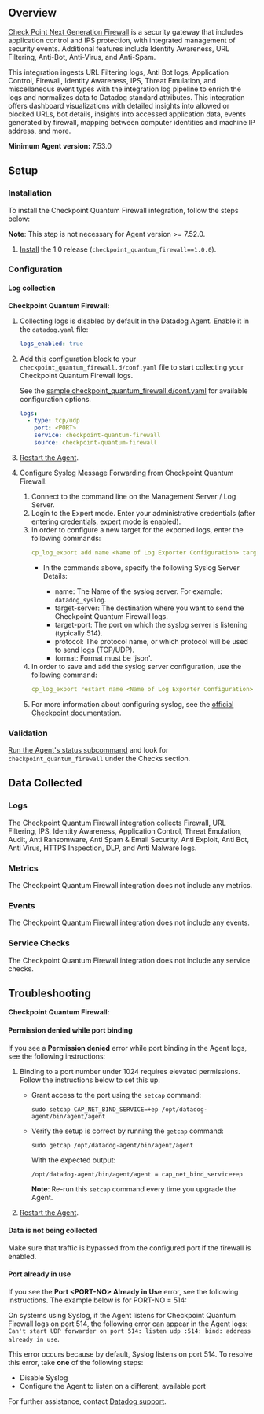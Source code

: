 ## Overview

[Check Point Next Generation Firewall][7] is a security gateway that includes application control and IPS protection, with integrated management of security events. Additional features include Identity Awareness, URL Filtering, Anti-Bot, Anti-Virus, and Anti-Spam.

This integration ingests URL Filtering logs, Anti Bot logs, Application Control, Firewall, Identity Awareness, IPS, Threat Emulation, and miscellaneous event types with the integration log pipeline to enrich the logs and normalizes data to Datadog standard attributes. This integration offers dashboard visualizations with detailed insights into allowed or blocked URLs, bot details, insights into accessed application data, events generated by firewall, mapping between computer identities and machine IP address, and more.

**Minimum Agent version:** 7.53.0

## Setup

### Installation

To install the Checkpoint Quantum Firewall integration, follow the steps below:

**Note**: This step is not necessary for Agent version >= 7.52.0.

1. [Install][5] the 1.0 release (`checkpoint_quantum_firewall==1.0.0`).

### Configuration

#### Log collection

**Checkpoint Quantum Firewall:**

1. Collecting logs is disabled by default in the Datadog Agent. Enable it in the `datadog.yaml` file:

   ```yaml
   logs_enabled: true
   ```

2. Add this configuration block to your `checkpoint_quantum_firewall.d/conf.yaml` file to start collecting your Checkpoint Quantum Firewall logs.

   See the [sample checkpoint_quantum_firewall.d/conf.yaml][6] for available configuration options.

   ```yaml
   logs:
     - type: tcp/udp
       port: <PORT>
       service: checkpoint-quantum-firewall
       source: checkpoint-quantum-firewall
   ```

3. [Restart the Agent][1].

4. Configure Syslog Message Forwarding from Checkpoint Quantum Firewall:
   1. Connect to the command line on the Management Server / Log Server.
   2. Login to the Expert mode. Enter your administrative credentials (after entering credentials, expert mode is enabled).
   3. In order to configure a new target for the exported logs, enter the following commands:
      ```yaml
      cp_log_export add name <Name of Log Exporter Configuration> target-server <HostName or IP address of Target Server> target-port <Port on Target Server> protocol {tcp | udp} format json
      ```
      - In the commands above, specify the following Syslog Server Details:
 
        - name: The Name of the syslog server. For example: `datadog_syslog`.
        - target-server: The destination where you want to send the Checkpoint Quantum Firewall logs.
        - target-port: The port on which the syslog server is listening (typically 514).
        - protocol: The protocol name, or which protocol will be used to send logs (TCP/UDP).
        - format: Format must be 'json'.
   4. In order to save and add the syslog server configuration, use the following command:
      ```yaml
      cp_log_export restart name <Name of Log Exporter Configuration>
      ```
   5. For more information about configuring syslog, see the [official Checkpoint documentation][4].

### Validation

[Run the Agent's status subcommand][2] and look for `checkpoint_quantum_firewall` under the Checks section.

## Data Collected

### Logs

The Checkpoint Quantum Firewall integration collects Firewall, URL Filtering, IPS, Identity Awareness, Application Control, Threat Emulation, Audit, Anti Ransomware, Anti Spam & Email Security, Anti Exploit, Anti Bot, Anti Virus, HTTPS Inspection, DLP, and Anti Malware logs.

### Metrics

The Checkpoint Quantum Firewall integration does not include any metrics.

### Events

The Checkpoint Quantum Firewall integration does not include any events.

### Service Checks

The Checkpoint Quantum Firewall integration does not include any service checks.

## Troubleshooting

**Checkpoint Quantum Firewall:**

#### Permission denied while port binding

If you see a **Permission denied** error while port binding in the Agent logs, see the following instructions:

1.  Binding to a port number under 1024 requires elevated permissions. Follow the instructions below to set this up.

    - Grant access to the port using the `setcap` command:

      ```
      sudo setcap CAP_NET_BIND_SERVICE=+ep /opt/datadog-agent/bin/agent/agent
      ```

    - Verify the setup is correct by running the `getcap` command:

      ```
      sudo getcap /opt/datadog-agent/bin/agent/agent
      ```

      With the expected output:

      ```
      /opt/datadog-agent/bin/agent/agent = cap_net_bind_service+ep
      ```

      **Note**: Re-run this `setcap` command every time you upgrade the Agent.

2.  [Restart the Agent][1].

#### Data is not being collected

Make sure that traffic is bypassed from the configured port if the firewall is enabled.

#### Port already in use

If you see the **Port <PORT-NO\> Already in Use** error, see the following instructions. The example below is for PORT-NO = 514:

On systems using Syslog, if the Agent listens for Checkpoint Quantum Firewall logs on port 514, the following error can appear in the Agent logs: `Can't start UDP forwarder on port 514: listen udp :514: bind: address already in use`.

This error occurs because by default, Syslog listens on port 514. To resolve this error, take **one** of the following steps:

- Disable Syslog
- Configure the Agent to listen on a different, available port

For further assistance, contact [Datadog support][3].

[1]: https://docs.datadoghq.com/agent/guide/agent-commands/#start-stop-and-restart-the-agent
[2]: https://docs.datadoghq.com/agent/guide/agent-commands/#agent-status-and-information
[3]: https://docs.datadoghq.com/help/
[4]: https://sc1.checkpoint.com/documents/R81.20/WebAdminGuides/EN/CP_R81.20_LoggingAndMonitoring_AdminGuide/Content/Topics-LMG/Log-Exporter-Configuration-in-CLI-Basic.htm?tocpath=Log%20Exporter%7CConfiguring%20Log%20Exporter%20in%20CLI%7C_____1
[5]: https://docs.datadoghq.com/agent/guide/integration-management/?tab=linux#install
[6]: https://github.com/DataDog/integrations-core/blob/master/checkpoint_quantum_firewall/datadog_checks/checkpoint_quantum_firewall/data/conf.yaml.example
[7]: https://www.checkpoint.com/quantum/next-generation-firewall/